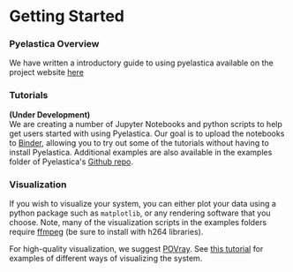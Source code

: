 # Getting Started

### Pyelastica Overview
We have written a introductory guide to using pyelastica available on the project website [here](https://cosserat-rods.github.io/software/pyelastica/#pyelastica-workflow)

### Tutorials
**(Under Development)**  
We are creating a number of Jupyter Notebooks and python scripts to help get users started with using Pyelastica. Our goal is to upload the notebooks to [Binder](link-to-binder-notebooks), allowing you to try out some of the tutorials without having to install Pyelastica. Additional examples are also available in the examples folder of Pyelastica's [Github repo](link-to-github-repo).


### Visualization
If you wish to visualize your system, you can either plot your data using a python package such as `matplotlib`, or any rendering software that you choose. Note, many of the visualization scripts in the examples folders require [ffmpeg](https://www.ffmpeg.org/) (be sure to install with h264 libraries).

For high-quality visualization, we suggest [POVray](http://povray.com). See [this tutorial](link-to-POVray-tutorial) for examples of different ways of visualizing the system. 
